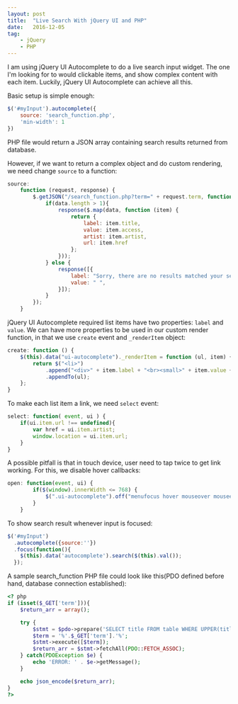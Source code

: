 ```yaml
---
layout: post
title:  "Live Search With jQuery UI and PHP"
date:   2016-12-05
tag:    
    - jQuery 
    - PHP
---
```


I am using jQuery UI Autocomplete to do a live search input widget. The one I'm looking for to would clickable items, and show complex content with each item. Luckily, jQuery UI Autocomplete can achieve all this.

Basic setup is simple enough:

```javascript
$('#myInput').autocomplete({
    source: 'search_function.php',
    'min-width': 1
})
```
PHP file would return a JSON array containing search results returned from database.

However, if we want to return a complex object and do custom rendering, we need change `source` to a function:

```javascript
source:
    function (request, response) {
        $.getJSON("/search_function.php?term=" + request.term, function (data) {
            if(data.length > 1){
                response($.map(data, function (item) {
                    return {
                        label: item.title,
                        value: item.access,
                        artist: item.artist,
                        url: item.href
                    };
                }));
            } else {
                response([{
                    label: "Sorry, there are no results matched your seach.",
                    value: " ",
                }]);
            }
        });
    }
```

jQuery UI Autocomplete required list items have two properties: `label` and `value`. We can have more properties to be used in our custom render function, in that we use `create` event and `_renderItem` object:

```javascript
create: function () {
    $(this).data("ui-autocomplete")._renderItem = function (ul, item) {
        return $("<li>")
            .append("<div>" + item.label + "<br><small>" + item.value + "<span class='."'float-xs-right'".'>" + item.artist + "</span></small></div>")
            .appendTo(ul);
    };
}
```

To make each list item a link, we need `select` event:

```javascript
select: function( event, ui ) {
    if(ui.item.url !== undefined){
        var href = ui.item.artist;
        window.location = ui.item.url;
    }         
}
```

A possible pitfall is that in touch device, user need to tap twice to get link working. For this, we disable hover callbacks:

```javascript
open: function(event, ui) {
        if($(window).innerWidth <= 768) {
            $(".ui-autocomplete").off("menufocus hover mouseover mouseenter");
        }
    }
```

To show search result whenever input is focused:

```javascript
$('#myInput')
  .autocomplete({source:''})
  .focus(function(){            
    $(this).data('autocomplete').search($(this).val());
  });
```

A sample search_function PHP file could look like this(PDO defined before hand, database connection established):

```php
<? php
if (isset($_GET['term'])){
    $return_arr = array();

    try {
        $stmt = $pdo->prepare('SELECT title FROM table WHERE UPPER(title) LIKE UPPER(?)');
        $term = '%'.$_GET['term'].'%';
        $stmt->execute([$term]);
        $return_arr = $stmt->fetchAll(PDO::FETCH_ASSOC);
    } catch(PDOException $e) {
        echo 'ERROR: ' . $e->getMessage();
    }

    echo json_encode($return_arr);
}
?>
```